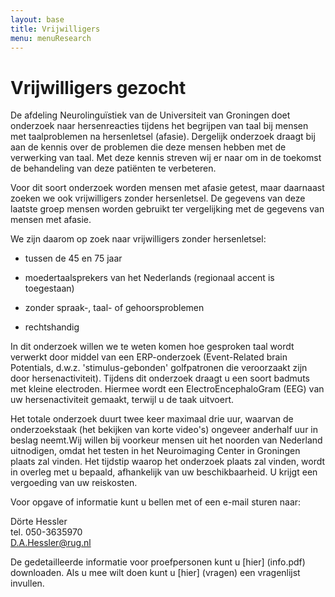 ```yaml
---
layout: base
title: Vrijwilligers
menu: menuResearch
---
```


Vrijwilligers gezocht
===============

De afdeling Neurolingu&iuml;stiek van de Universiteit van Groningen doet onderzoek naar hersenreacties tijdens het 
begrijpen van taal bij mensen met taalproblemen na hersenletsel (afasie). Dergelijk onderzoek draagt bij aan de 
kennis over de problemen die deze mensen hebben met de verwerking van taal. Met deze kennis streven wij er 
naar om in de toekomst de behandeling van deze pati&euml;nten te verbeteren.   

Voor dit soort onderzoek worden mensen met afasie getest, maar daarnaast zoeken we ook vrijwilligers zonder 
hersenletsel. De gegevens van deze laatste groep mensen worden gebruikt ter vergelijking met de gegevens van 
mensen met afasie.   

We zijn daarom op zoek naar vrijwilligers zonder hersenletsel:  

- tussen de 45 en 75 jaar  

- moedertaalsprekers van het Nederlands  (regionaal accent is toegestaan)  

- zonder spraak-, taal- of gehoorsproblemen  

- rechtshandig  

In dit onderzoek willen we te weten komen hoe gesproken taal wordt verwerkt door middel van een 
ERP-onderzoek (Event-Related brain Potentials, d.w.z. 'stimulus-gebonden' golfpatronen die veroorzaakt zijn 
door hersenactiviteit). Tijdens dit onderzoek draagt u een soort badmuts met kleine electroden. Hiermee wordt 
een ElectroEncephaloGram (EEG) van uw hersenactiviteit gemaakt, terwijl u de taak uitvoert.  

Het totale onderzoek duurt twee keer maximaal drie uur, waarvan de onderzoekstaak (het bekijken van korte video's) ongeveer 
anderhalf uur in beslag neemt.Wij willen bij voorkeur mensen uit het noorden van Nederland uitnodigen, omdat het testen in het 
Neuroimaging Center in Groningen plaats zal vinden. Het tijdstip waarop het onderzoek plaats zal vinden, 
wordt in overleg met u bepaald, afhankelijk van uw beschikbaarheid. U krijgt een vergoeding van uw reiskosten.  

Voor opgave of informatie kunt u bellen met of een e-mail sturen naar:  

D&ouml;rte Hessler  
tel. 050-3635970  
D.A.Hessler@rug.nl  


De gedetailleerde informatie voor proefpersonen kunt u [hier] (info.pdf) downloaden. Als u mee wilt doen kunt u [hier] (vragen) een 
vragenlijst invullen.  